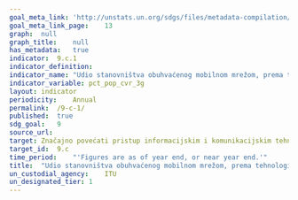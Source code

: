 ```yaml
---	
goal_meta_link:	'http://unstats.un.org/sdgs/files/metadata-compilation/Metadata-Goal-9.pdf'
goal_meta_link_page:	13
graph:	null
graph_title:	null
has_metadata:	true
indicator:	9.c.1
indicator_definition:	
indicator_name:	"Udio stanovništva obuhvaćenog mobilnom mrežom, prema tehnologijama"
indicator_variable:	pct_pop_cvr_3g
layout:	indicator
periodicity:	Annual
permalink:	/9-c-1/
published:	true
sdg_goal:	9
source_url:	
target:	Značajno povećati pristup informacijskim i komunikacijskim tehnologijama te nastojati omogućiti opći i cijenom povoljan pristup internetu u najmanje razvijenim zemljama do 2020.
target_id:	9.c
time_period:	"'Figures are as of year end, or near year end.'"
title:	"Udio stanovništva obuhvaćenog mobilnom mrežom, prema tehnologijama"
un_custodial_agency:	ITU
un_designated_tier:	1
---	
```


